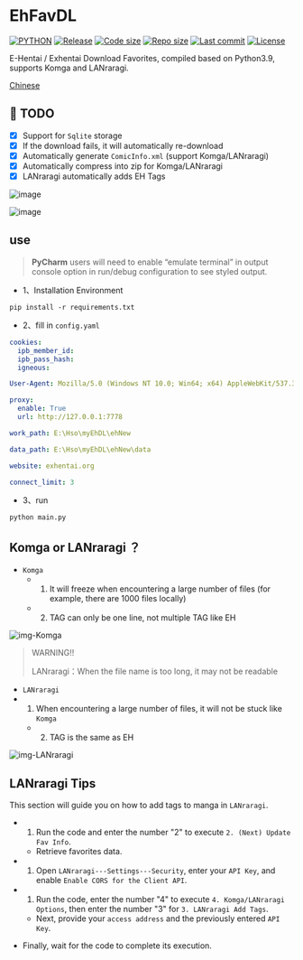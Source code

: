 # EhFavDL

[![PYTHON](https://img.shields.io/badge/Python-3.9-orange.svg)](https://www.python.org/)
[![Release](https://img.shields.io/github/v/release/eezd/EhFavDL)](https://github.com/eezd/EhFavDL/releases)
[![Code size](https://img.shields.io/github/languages/code-size/eezd/EhFavDL?color=blueviolet)](https://github.com/eezd/EhFavDL)
[![Repo size](https://img.shields.io/github/repo-size/eezd/EhFavDL?color=eb56fd)](https://github.com/eezd/EhFavDL)
[![Last commit](https://img.shields.io/github/last-commit/eezd/EhFavDL/main)](https://github.com/eezd/EhFavDL/commits/main)
[![License](https://img.shields.io/badge/license-MIT-yellowgreen.svg)](https://github.com/eezd/EhFavDL/blob/main/LICENSE)

E-Hentai / Exhentai Download Favorites, compiled based on Python3.9, supports Komga and LANraragi.

[Chinese](README.md)

## 📌 TODO

- [x] Support for `Sqlite` storage
- [x] If the download fails, it will automatically re-download
- [x] Automatically generate `ComicInfo.xml` (support Komga/LANraragi)
- [x] Automatically compress into zip for Komga/LANraragi
- [x] LANraragi automatically adds EH Tags

![image](https://github.com/eezd/EhFavDL/blob/main/Snipaste_2023-07-23_12-52-40.png)

![image](https://github.com/eezd/EhFavDL/blob/main/Snipaste_2023-07-23_12-53-07.png)

## use

> **PyCharm** users will need to enable “emulate terminal” in output console option in run/debug configuration to see
> styled output.

- 1、Installation Environment

```
pip install -r requirements.txt
```

- 2、fill in `config.yaml`

```yaml
cookies:
  ipb_member_id:
  ipb_pass_hash:
  igneous:

User-Agent: Mozilla/5.0 (Windows NT 10.0; Win64; x64) AppleWebKit/537.36 (KHTML, like Gecko) Chrome/112.0.0.0 Safari/537.36

proxy:
  enable: True
  url: http://127.0.0.1:7778

work_path: E:\Hso\myEhDL\ehNew

data_path: E:\Hso\myEhDL\ehNew\data

website: exhentai.org

connect_limit: 3
```

- 3、run

```shell
python main.py
```

## Komga or LANraragi ？

- `Komga`
  - 1.  It will freeze when encountering a large number of files (for example, there are 1000 files locally)
  - 2.  TAG can only be one line, not multiple TAG like EH

![img-Komga](https://github.com/eezd/EhFavDL/blob/main/img-Komga.png)

> WARNING!!
>
> LANraragi：When the file name is too long, it may not be readable

- `LANraragi`
- 1. When encountering a large number of files, it will not be stuck like `Komga`
  - 2.  TAG is the same as EH

![img-LANraragi](https://github.com/eezd/EhFavDL/blob/main/img-LANraragi.png)



## LANraragi Tips

This section will guide you on how to add tags to manga in `LANraragi`.

- 1. Run the code and enter the number "2" to execute `2. (Next) Update Fav Info`.

  - Retrieve favorites data.

- 1. Open `LANraragi---Settings---Security`, enter your `API Key`, and enable `Enable CORS for the Client API`.

- 1. Run the code, enter the number "4" to execute `4. Komga/LANraragi Options`, then enter the number "3" for `3. LANraragi Add Tags`.

  - Next, provide your `access address` and the previously entered `API Key`.

- Finally, wait for the code to complete its execution.
